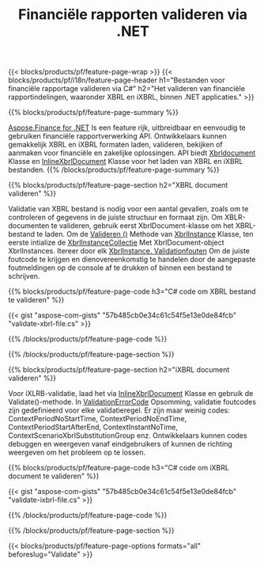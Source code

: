 ﻿---
title: Financiële rapporten valideren via .NET
url: /nl/net/validate/
description:  C# code om financiële rapporten in XBRL en iXBRL bestanden te valideren via de .NET bibliotheek.
---
{{< blocks/products/pf/feature-page-wrap >}}
{{< blocks/products/pf/i18n/feature-page-header h1="Bestanden voor financiële rapportage valideren via C#" h2="Het valideren van financiële rapportindelingen, waaronder XBRL en iXBRL, binnen .NET applicaties." >}}

{{% blocks/products/pf/feature-page-summary %}}

[Aspose.Finance for .NET](https://products.aspose.com/finance/net/) Is een feature rijk, uitbreidbaar en eenvoudig te gebruiken financiële rapportverwerking API. Ontwikkelaars kunnen gemakkelijk XBRL en iXBRL formaten laden, valideren, bekijken of aanmaken voor financiële en zakelijke oplossingen. API biedt [Xbrldocument](https://apireference.aspose.com/finance/net/aspose.finance.xbrl/xbrldocument) Klasse en  [InlineXbrlDocument](https://apireference.aspose.com/finance/net/aspose.finance.xbrl.inline/inlinexbrldocument) Klasse voor het laden van XBRL en iXBRL bestanden.
{{% /blocks/products/pf/feature-page-summary %}}

{{% blocks/products/pf/feature-page-section h2="XBRL document valideren" %}}

Validatie van XBRL bestand is nodig voor een aantal gevallen, zoals om te controleren of gegevens in de juiste structuur en formaat zijn. Om XBLR-documenten te valideren, gebruik eerst XbrlDocument-klasse om het XBRL-bestand te laden. Om de [Valideren ()](https://apireference.aspose.com/finance/net/aspose.finance.xbrl/xbrlinstance/methods/validate) Methode van [XbrlInstance](https://apireference.aspose.com/finance/net/aspose.finance.xbrl/xbrlinstance) Klasse, ten eerste intialize de [XbrlInstanceCollectie](https://apireference.aspose.com/finance/net/aspose.finance.xbrl/xbrlinstancecollection) Met XbrlDocument-object XbrlInstances. Itereer door elk [XbrlInstance. Validationfouten](https://apireference.aspose.com/finance/net/aspose.finance.xbrl/xbrlinstance/properties/validationerrors) Om de juiste foutcode te krijgen en dienovereenkomstig te handelen door de aangepaste foutmeldingen op de console af te drukken of binnen een bestand te schrijven.

{{% blocks/products/pf/feature-page-code h3="C# code om XBRL bestand te valideren" %}}

{{< gist "aspose-com-gists" "57b485cb0e34c61c54f5e13e0de84fcb" "validate-xbrl-file.cs" >}} 

{{% /blocks/products/pf/feature-page-code %}}

{{% /blocks/products/pf/feature-page-section %}}

{{% blocks/products/pf/feature-page-section h2="iXBRL document valideren" %}}

Voor iXLRB-validatie, laad het via [InlineXbrlDocument](https://apireference.aspose.com/finance/net/aspose.finance.xbrl.inline/inlinexbrldocument) Klasse en gebruik de Validate()-methode. In [ValidationErrorCode](https://apireference.aspose.com/finance/net/aspose.finance.xbrl.validator/validationerrorcode) Opsomming, validatie foutcodes zijn gedefinieerd voor elke validatieregel. Er zijn maar weinig codes: ContextPeriodNoStartTime, ContextPeriodNoEndTime, ContextPeriodStartAfterEnd, ContextInstantNoTime, ContextScenarioXbrlSubstitutionGroup enz. Ontwikkelaars kunnen codes debuggen en weergeven vanaf eindgebruikers of kunnen de richting weergeven om het probleem op te lossen.

{{% blocks/products/pf/feature-page-code h3="C# code om iXBRL document te valideren" %}}

{{< gist "aspose-com-gists" "57b485cb0e34c61c54f5e13e0de84fcb" "validate-ixbrl-file.cs" >}}

{{% /blocks/products/pf/feature-page-code %}}

{{% /blocks/products/pf/feature-page-section %}}

{{< blocks/products/pf/feature-page-options formats="all" beforeslug="Validate" >}}